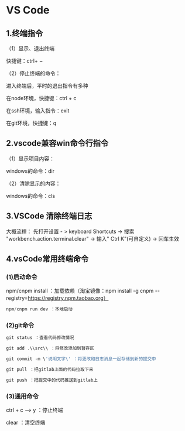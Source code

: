 # VS Code

## 1.终端指令

（1）显示、退出终端

快捷键：ctrl+ \~

（2）停止终端的命令：

进入终端后，平时的退出指令有多种

在node环境，快捷键：ctrl + c

在ssh环境，输入指令：exit

在git环境，快捷键：q

## 2.vscode兼容win命令行指令

（1）显示项目内容：

windows的命令：dir

（2）清除显示的内容：

windows的命令：cls

## 3.VSCode 清除终端日志

大概流程： 先打开设置 - \> keyboard Shortcuts -\> 搜索
\"workbench.action.terminal.clear\" -\> 输入\" Ctrl K\"(可自定义) -\>
回车生效

## 4.vsCode常用终端命令

### (1)启动命令

npm/cnpm install ：加载依赖（淘宝镜像：npm install -g cnpm
\--registry=https://registry.npm.taobao.org）

```js
npm/cnpm run dev ：本地启动
```

### (2)git命令

```js
git status ：查看代码修改情况

git add .\\src\\ ：将修改添加到暂存区

git commit -m \'说明文字\' ：将更改和日志消息一起存储到新的提交中

git pull ：把gitlab上面的代码拉取下来

git push ：把提交中的代码推送到gitlab上
```

### (3)通用命令

ctrl + c \--\> y ：停止终端

clear ：清空终端